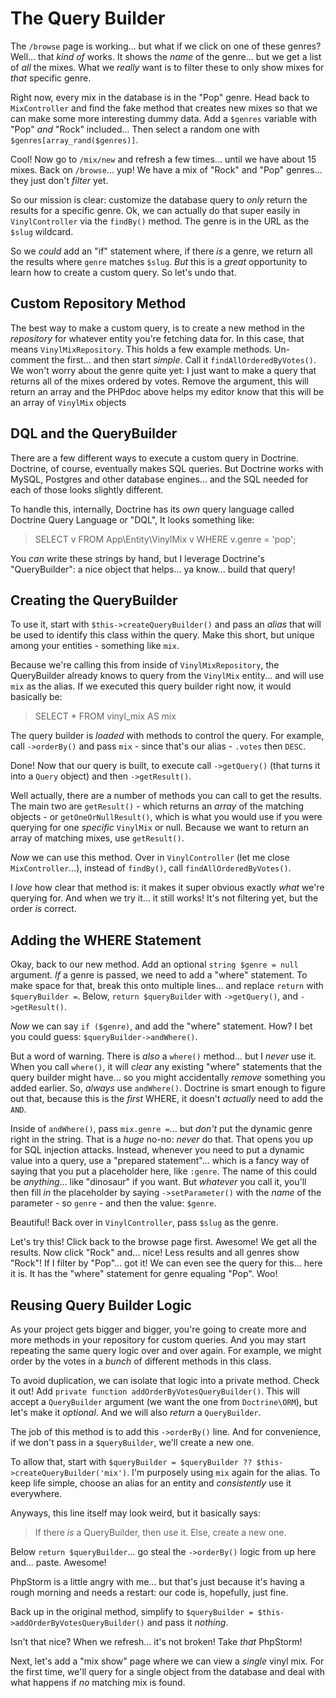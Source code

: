 # The Query Builder

The `/browse` page is working... but what if we click on one of these genres? Well...
that *kind of* works. It shows the *name* of the genre... but we get a list of
*all* the mixes. What we *really* want is to filter these to only show mixes for
*that* specific genre.

Right now, every mix in the database is in the "Pop" genre. Head back to
`MixController` and find the fake method that creates new mixes so that we can
make some more interesting dummy data. Add a `$genres` variable with "Pop" *and* "Rock"
included... Then select a random one with `$genres[array_rand($genres)]`.

Cool! Now go to `/mix/new` and refresh a few times... until we have about 15
mixes. Back on `/browse`... yup! We have a mix of "Rock" and "Pop" genres... they
just don't *filter* yet.

So our mission is clear: customize the database query to *only* return the results
for a specific genre. Ok, we can actually do that super easily in `VinylController`
via the `findBy()` method. The genre is in the URL as the `$slug` wildcard.

So we *could* add an "if" statement where, if there *is* a genre, we return all
the results where `genre` matches `$slug`. *But* this is a *great* opportunity to
learn how to create a custom query. So let's undo that.

## Custom Repository Method

The best way to make a custom query, is to create a new method in the *repository*
for whatever entity you're fetching data for. In this case, that means
`VinylMixRepository`. This holds a few example methods. Un-comment the first...
and then start *simple*. Call it `findAllOrderedByVotes()`. We won't worry about
the genre quite yet: I just want to make a query that returns all of the mixes
ordered by votes. Remove the argument, this will return an array and the
PHPdoc above helps my editor know that this will be an array of `VinylMix` objects

## DQL and the QueryBuilder

There are a few different ways to execute a custom query in Doctrine. Doctrine,
of course, eventually makes SQL queries. But Doctrine works with MySQL, Postgres
and other database engines... and the SQL needed for each of those looks slightly
different.

To handle this, internally, Doctrine has its *own* query language called Doctrine
Query Language or "DQL", It looks something like:

> SELECT v FROM App\Entity\VinylMix v WHERE v.genre = 'pop';

You *can* write these strings by hand, but I leverage Doctrine's "QueryBuilder":
a nice object that helps... ya know... build that query!

## Creating the QueryBuilder

To use it, start with `$this->createQueryBuilder()` and pass an *alias* that will
be used to identify this class within the query. Make this short, but unique
among your entities - something like `mix`.

Because we're calling this from inside of `VinylMixRepository`, the QueryBuilder
already knows to query from the `VinylMix` entity... and will use `mix` as the alias.
If we executed this query builder right now, it would basically be:

> SELECT * FROM vinyl_mix AS mix

The query builder is *loaded* with methods to control the query. For example,
call `->orderBy()` and pass `mix` - since that's our alias - `.votes` then
`DESC`.

Done! Now that our query is built, to execute call `->getQuery()` (that
turns it into a `Query` object) and then `->getResult()`.

Well actually, there are a number of methods you can call to get the results.
The main two are `getResult()` - which returns an *array* of the matching objects -
or `getOneOrNullResult()`, which is what you would use if you were querying for
one *specific* `VinylMix` or null. Because we want to return an array of matching
mixes, use `getResult()`.

*Now* we can use this method. Over in `VinylController` (let me close `MixController`...),
instead of `findBy()`, call `findAllOrderedByVotes()`.

I *love* how clear that method is: it makes it super obvious exactly *what*
we're querying for. And when we try it... it still works! It's not filtering yet,
but the order *is* correct.

## Adding the WHERE Statement

Okay, back to our new method. Add an optional `string $genre = null` argument.
*If* a genre is passed, we need to add a "where" statement. To make space for
that, break this onto multiple lines... and replace `return` with `$queryBuilder =`.
Below, `return $queryBuilder` with `->getQuery()`, and `->getResult()`.

*Now* we can say `if ($genre)`, and add the "where" statement. How? I bet you
could guess: `$queryBuilder->andWhere()`.

But a word of warning. There is *also* a `where()` method... but I *never* use
it. When you call `where()`, it will *clear* any existing "where" statements
that the query builder might have... so you might accidentally *remove* something
you added earlier. So, *always* use `andWhere()`. Doctrine is smart enough to figure
out that, because this is the *first* WHERE, it doesn't *actually* need to add the
`AND`.

Inside of `andWhere()`, pass `mix.genre =`... but *don't* put the dynamic genre
right in the string. That is a *huge* no-no: *never* do that. That opens you
up for SQL injection attacks. Instead, whenever you need to put a dynamic value
into a query, use a "prepared statement"... which is a fancy way of saying that
you put a placeholder here, like `:genre`. The name of this could be *anything*...
like "dinosaur" if you want. But *whatever* you call it, you'll then fill *in* the
placeholder by saying `->setParameter()` with the *name* of the parameter - so
`genre` - and then the value: `$genre`.

Beautiful! Back over in `VinylController`, pass `$slug` as the genre.

Let's try this! Click back to the browse page first. Awesome! We get all
the results. Now click "Rock" and... nice! Less results and all genres show "Rock"!
If I filter by "Pop"... got it! We can even see the query for this... here it is.
It has the "where" statement for genre equaling "Pop". Woo!

## Reusing Query Builder Logic

As your project gets bigger and bigger, you're going to create more and more methods
in your repository for custom queries. And you may start repeating the same query
logic over and over again. For example, we might order by the votes in a *bunch* of
different methods in this class.

To avoid duplication, we can isolate that logic into a private method. Check it
out! Add `private function addOrderByVotesQueryBuilder()`. This will accept a
`QueryBuilder` argument (we want the one from `Doctrine\ORM`), but let's make it
*optional*. And we will also *return* a `QueryBuilder`.

The job of this method is to add this `->orderBy()` line. And for convenience,
if we don't pass in a `$queryBuilder`, we'll create a new one.

To allow that, start with
`$queryBuilder = $queryBuilder ?? $this->createQueryBuilder('mix')`. I'm
purposely using `mix` again for the alias. To keep life simple, choose an alias
for an entity and *consistently* use it everywhere.

Anyways, this line itself may look weird, but it basically says:

> If there *is* a QueryBuilder, then use it. Else, create a new one.

Below `return $queryBuilder`... go steal the `->orderBy()` logic from up here
and... paste. Awesome!

PhpStorm is a little angry with me... but that's just because it's having
a rough morning and needs a restart: our code is, hopefully, just fine.

Back up in the original method, simplify to
`$queryBuilder = $this->addOrderByVotesQueryBuilder()` and pass it *nothing*.

Isn't that nice? When we refresh... it's not broken! Take *that* PhpStorm!

Next, let's add a "mix show" page where we can view a *single* vinyl mix. For the
first time, we'll query for a single object from the database and deal with what
happens if *no* matching mix is found.

